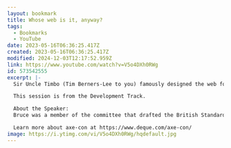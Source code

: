 ```yaml
---
layout: bookmark
title: Whose web is it, anyway?
tags:
  - Bookmarks
  - YouTube
date: 2023-05-16T06:36:25.417Z
created: 2023-05-16T06:36:25.417Z
modified: 2024-12-03T12:17:52.959Z
link: https://www.youtube.com/watch?v=V5o4DXh0RWg
id: 573542555
excerpt: |-
  Sir Uncle Timbo (Tim Berners-Lee to you) famously designed the web for all people, whatever their hardware, software, language, location, or ability. As mobile devices become ubiquitous, yet controlled by a de facto duopoly, how can we ensure that the web remains open, affordable, and accessible for our 3 billion neighbours who are as yet unconnected?

  This session is from the Development Track.

  About the Speaker:
  Bruce was a member of the committee that drafted the British Standard for commissioning accessible websites, and an editor of the HTML5.3 spec for the W3C. He’s also a musician and has been a Bollywood movie extra, tutor to a Princess in Thailand, a tarot reader in Istanbul and arrested (mistakenly!) for espionage in Moscow.

  Learn more about axe-con at https://www.deque.com/axe-con/
image: https://i.ytimg.com/vi/V5o4DXh0RWg/hqdefault.jpg
---
```

